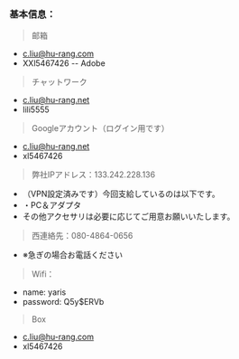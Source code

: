 ### 基本信息：

> 邮箱
- c.liu@hu-rang.com
- XXl5467426 -- Adobe


> チャットワーク
- c.liu@hu-rang.net
- lili5555


> Googleアカウント（ログイン用です）
- c.liu@hu-rang.net
- xl5467426


> 弊社IPアドレス：133.242.228.136
- （VPN設定済みです）今回支給しているのは以下です。
- ・PC＆アダプタ
- その他アクセサリは必要に応じてご用意お願いいたします。


> 西連絡先：080-4864-0656
- ※急ぎの場合お電話ください


> Wifi：
- name: yaris 
- password: Q5y$ERVb


> Box
- c.liu@hu-rang.com
- xl5467426

